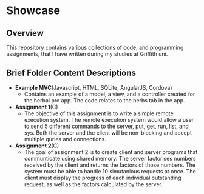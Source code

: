 # Showcase
## Overview
This repository contains various collections of code, and programming assignments, that I have written during my studies at Griffith uni.
## Brief Folder Content Descriptions
* **Example MVC**(Javascript, HTML, SQLite, AngularJS, Cordova)
  * Contains an example of a model, a view, and a controller created for the herbal pro app. The code relates to the herbs tab in the app.
* **Assignment 1**(C)
  * The objective of this assignment is to write a simple remote execution system. The remote execution system would allow a user to send 5 different commands to the server, put, get, run, list, and sys. Both the server and the client will be non-blocking and accept multiple quries and connections.
* **Assignment 2**(C)
  * The goal of assignment 2 is to create client and server programs that communticate using shared memory. The server factorises numbers received by the client and returns the factors of those numbers. The system must be able to handle 10 simutanious requests at once. The client must display the progress of each individual outstanding request, as well as the factors calculated by the server.
